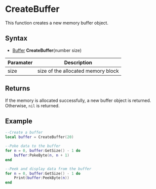 # CreateBuffer

This function creates a new memory buffer object.

## Syntax

- [Buffer](Buffer.md) **CreateBuffer**(number size)

| Paramater | Description |
|---|---|
| size | size of the allocated memory block |

## Returns

If the memory is allocated successfully, a new buffer object is returned. Otherwise, `nil` is returned.

## Example

```lua
--Create a buffer
local buffer = CreateBuffer(20)

--Poke data to the buffer
for n = 0, buffer:GetSize() - 1 do
	buffer:PokeByte(n, n + 1)
end

--Peek and display data from the buffer
for n = 0, buffer:GetSize() - 1 do
	Print(buffer:PeekByte(n))
end
```
